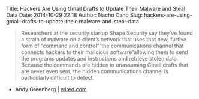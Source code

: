 Title: Hackers Are Using Gmail Drafts to Update Their Malware and Steal Data
Date: 2014-10-29 22:18
Author: Nacho Cano
Slug: hackers-are-using-gmail-drafts-to-update-their-malware-and-steal-data

> Researchers at the security startup Shape Security say they’ve found a
> strain of malware on a client’s network that uses that new, furtive
> form of ”command and control””the communications channel that connects
> hackers to their malicious software”allowing them to send the programs
> updates and instructions and retrieve stolen data. Because the
> commands are hidden in unassuming Gmail drafts that are never even
> sent, the hidden communications channel is particularly difficult to
> detect.

- Andy Greenberg | [wired.com][]

  [wired.com]: http://www.wired.com/2014/10/hackers-using-gmail-drafts-update-malware-steal-data/
    "Hackers Are Using Gmail Drafts to Update Their Malware and Steal Data"
